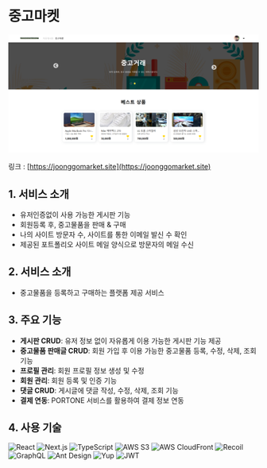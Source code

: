 # 중고마켓

![Main](./public/images/main.png)

링크 : [https://joonggomarket.site](https://joonggomarket.site)

## 1. 서비스 소개

- 유저인증없이 사용 가능한 게시판 기능
- 회원등록 후, 중고물품을 판매 & 구매
- 나의 사이트 방문자 수, 사이트를 통한 이메일 발신 수 확인
- 제공된 포트폴리오 사이트 메일 양식으로 방문자의 메일 수신

## 2. 서비스 소개

- 중고물품을 등록하고 구매하는 플랫폼 제공 서비스

## 3. 주요 기능

- **게시판 CRUD**: 유저 정보 없이 자유롭게 이용 가능한 게시판 기능 제공
- **중고물품 판매글 CRUD**: 회원 가입 후 이용 가능한 중고물품 등록, 수정, 삭제, 조회 기능
- **프로필 관리**: 회원 프로필 정보 생성 및 수정
- **회원 관리**: 회원 등록 및 인증 기능
- **댓글 CRUD**: 게시글에 댓글 작성, 수정, 삭제, 조회 기능
- **결제 연동**: PORTONE 서비스를 활용하여 결제 정보 연동

## 4. 사용 기술

![React](https://img.shields.io/badge/React-61DAFB?style=flat-square&logo=React&logoColor=white)
![Next.js](https://img.shields.io/badge/Next.js-000000?style=flat-square&logo=Next.js&logoColor=white)
![TypeScript](https://img.shields.io/badge/TypeScript-3178C6?style=flat-square&logo=TypeScript&logoColor=white)
![AWS S3](https://img.shields.io/badge/AWS%20S3-569A31?style=flat-square&logo=Amazon%20S3&logoColor=white)
![AWS CloudFront](https://img.shields.io/badge/AWS%20CloudFront-232F3E?style=flat-square&logo=Amazon%20AWS&logoColor=white)
![Recoil](https://img.shields.io/badge/Recoil-007AF4?style=flat-square&logo=Recoil&logoColor=white)
![GraphQL](https://img.shields.io/badge/GraphQL-E10098?style=flat-square&logo=GraphQL&logoColor=white)
![Ant Design](https://img.shields.io/badge/Ant%20Design-0170FE?style=flat-square&logo=Ant%20Design&logoColor=white)
![Yup](https://img.shields.io/badge/Yup-1199FA?style=flat-square&logoColor=white)
![JWT](https://img.shields.io/badge/JWT-000000?style=flat-square&logo=JSON%20web%20tokens&logoColor=white)
